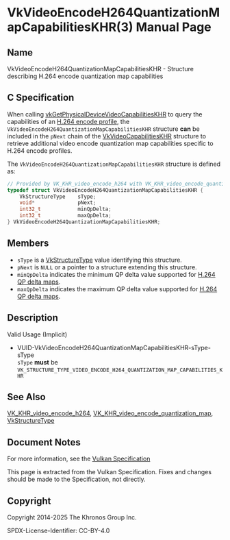 # VkVideoEncodeH264QuantizationMapCapabilitiesKHR(3) Manual Page

## Name

VkVideoEncodeH264QuantizationMapCapabilitiesKHR - Structure describing H.264 encode quantization map capabilities



## [](#_c_specification)C Specification

When calling [vkGetPhysicalDeviceVideoCapabilitiesKHR](https://registry.khronos.org/vulkan/specs/latest/man/html/vkGetPhysicalDeviceVideoCapabilitiesKHR.html) to query the capabilities of an [H.264 encode profile](https://registry.khronos.org/vulkan/specs/latest/html/vkspec.html#encode-h264-profile), the `VkVideoEncodeH264QuantizationMapCapabilitiesKHR` structure **can** be included in the `pNext` chain of the [VkVideoCapabilitiesKHR](https://registry.khronos.org/vulkan/specs/latest/man/html/VkVideoCapabilitiesKHR.html) structure to retrieve additional video encode quantization map capabilities specific to H.264 encode profiles.

The `VkVideoEncodeH264QuantizationMapCapabilitiesKHR` structure is defined as:

```c++
// Provided by VK_KHR_video_encode_h264 with VK_KHR_video_encode_quantization_map
typedef struct VkVideoEncodeH264QuantizationMapCapabilitiesKHR {
    VkStructureType    sType;
    void*              pNext;
    int32_t            minQpDelta;
    int32_t            maxQpDelta;
} VkVideoEncodeH264QuantizationMapCapabilitiesKHR;
```

## [](#_members)Members

- `sType` is a [VkStructureType](https://registry.khronos.org/vulkan/specs/latest/man/html/VkStructureType.html) value identifying this structure.
- `pNext` is `NULL` or a pointer to a structure extending this structure.
- `minQpDelta` indicates the minimum QP delta value supported for [H.264 QP delta maps](https://registry.khronos.org/vulkan/specs/latest/html/vkspec.html#encode-h264-qp-delta-map).
- `maxQpDelta` indicates the maximum QP delta value supported for [H.264 QP delta maps](https://registry.khronos.org/vulkan/specs/latest/html/vkspec.html#encode-h264-qp-delta-map).

## [](#_description)Description

Valid Usage (Implicit)

- [](#VUID-VkVideoEncodeH264QuantizationMapCapabilitiesKHR-sType-sType)VUID-VkVideoEncodeH264QuantizationMapCapabilitiesKHR-sType-sType  
  `sType` **must** be `VK_STRUCTURE_TYPE_VIDEO_ENCODE_H264_QUANTIZATION_MAP_CAPABILITIES_KHR`

## [](#_see_also)See Also

[VK\_KHR\_video\_encode\_h264](https://registry.khronos.org/vulkan/specs/latest/man/html/VK_KHR_video_encode_h264.html), [VK\_KHR\_video\_encode\_quantization\_map](https://registry.khronos.org/vulkan/specs/latest/man/html/VK_KHR_video_encode_quantization_map.html), [VkStructureType](https://registry.khronos.org/vulkan/specs/latest/man/html/VkStructureType.html)

## [](#_document_notes)Document Notes

For more information, see the [Vulkan Specification](https://registry.khronos.org/vulkan/specs/latest/html/vkspec.html#VkVideoEncodeH264QuantizationMapCapabilitiesKHR)

This page is extracted from the Vulkan Specification. Fixes and changes should be made to the Specification, not directly.

## [](#_copyright)Copyright

Copyright 2014-2025 The Khronos Group Inc.

SPDX-License-Identifier: CC-BY-4.0